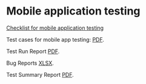 # Mobile application testing

[Checklist for mobile application testing](https://docs.google.com/spreadsheets/d/1XGFz6wv6ASQ-701NJbYcl6JdGMy__ohRaJ9xIxl4hlg/edit?usp=sharing)

Test cases for mobile app testing: [PDF](https://github.com/briakina/mobile/blob/8d1c30364340b71abd4e98ab7f029abf37729f27/Test%20Cases%20for%20Mobile%20App.pdf).

Test Run Report [PDF](https://github.com/briakina/mobile/blob/5a43f6b5f0152a141857be50ca310931be744818/Express%20run%20for%20Mobile%20App%202024-10-09%20-%20QASE.pdf).

Bug Reports [XLSX](https://github.com/briakina/mobile/blob/f4762067d803326e84dd1e395d3c03f1a05900e4/Mobile%20App%20Testing%20%E2%80%93%20Bug%20Reports.xlsx).

Test Summary Report [PDF](https://github.com/briakina/mobile/blob/eb1209b4e75fa2ce35085f1dc5502f4e00bc358a/Testing%20results%20report%20for%20shopping-list%20application%20.pdf).

